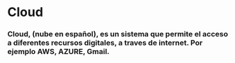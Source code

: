 # Cloud
### Cloud, (nube en español), es un sistema que permite el acceso a diferentes recursos digitales, a traves de internet. Por ejemplo AWS, AZURE, Gmail.

